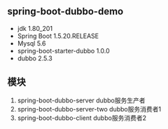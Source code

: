 ## spring-boot-dubbo-demo
* jdk 1.80_201
* Spring Boot 1.5.20.RELEASE
* Mysql 5.6
* spring-boot-starter-dubbo 1.0.0
* dubbo 2.5.3

## 模块
1. spring-boot-dubbo-server dubbo服务生产者
2. spring-boot-dubbo-server-two dubbo服务消费者1
3. spring-boot-dubbo-client dubbo服务消费者2